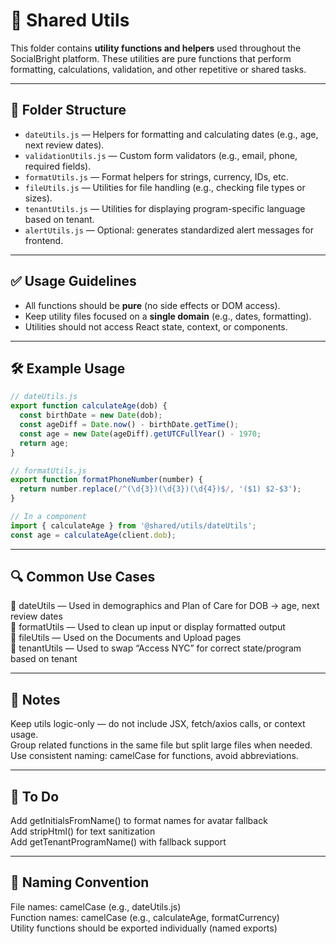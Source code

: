 # 🧮 Shared Utils

This folder contains **utility functions and helpers** used throughout the SocialBright platform. These utilities are pure functions that perform formatting, calculations, validation, and other repetitive or shared tasks.

---

## 📁 Folder Structure

- `dateUtils.js` — Helpers for formatting and calculating dates (e.g., age, next review dates).
- `validationUtils.js` — Custom form validators (e.g., email, phone, required fields).
- `formatUtils.js` — Format helpers for strings, currency, IDs, etc.
- `fileUtils.js` — Utilities for file handling (e.g., checking file types or sizes).
- `tenantUtils.js` — Utilities for displaying program-specific language based on tenant.
- `alertUtils.js` — Optional: generates standardized alert messages for frontend.

---

## ✅ Usage Guidelines

- All functions should be **pure** (no side effects or DOM access).
- Keep utility files focused on a **single domain** (e.g., dates, formatting).
- Utilities should not access React state, context, or components.

---

## 🛠️ Example Usage

```js
// dateUtils.js
export function calculateAge(dob) {
  const birthDate = new Date(dob);
  const ageDiff = Date.now() - birthDate.getTime();
  const age = new Date(ageDiff).getUTCFullYear() - 1970;
  return age;
}

// formatUtils.js
export function formatPhoneNumber(number) {
  return number.replace(/^(\d{3})(\d{3})(\d{4})$/, '($1) $2-$3');
}

// In a component
import { calculateAge } from '@shared/utils/dateUtils';
const age = calculateAge(client.dob);
```

---

## 🔍 Common Use Cases

📅 dateUtils — Used in demographics and Plan of Care for DOB → age, next review dates  
🔢 formatUtils — Used to clean up input or display formatted output  
📁 fileUtils — Used on the Documents and Upload pages  
🧾 tenantUtils — Used to swap “Access NYC” for correct state/program based on tenant  

---

## 🚨 Notes

Keep utils logic-only — do not include JSX, fetch/axios calls, or context usage.  
Group related functions in the same file but split large files when needed.  
Use consistent naming: camelCase for functions, avoid abbreviations.  

---

## 🔄 To Do
 
 Add getInitialsFromName() to format names for avatar fallback  
 Add stripHtml() for text sanitization  
 Add getTenantProgramName() with fallback support  

---

## 🧼 Naming Convention

File names: camelCase (e.g., dateUtils.js)  
Function names: camelCase (e.g., calculateAge, formatCurrency)  
Utility functions should be exported individually (named exports)  
